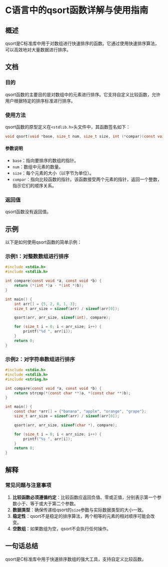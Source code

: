 <!--
Meta Description: # C语言中的qsort函数详解与使用指南 ## 概述 qsort是C标准库中用于对数组进行快速排序的函数。它通过使用快速排序算法，可以高效地对大量数据进行排序。 ## 文档 ### 目的 qsort函数的主要目的是对数组中的元素进行排序。它支持自定义比较函数，允许用户根据特定的排序标准进行排序。 ...
Meta Keywords: arr, int, const, void, size_t
-->

# C语言中的qsort函数详解与使用指南

## 概述
qsort是C标准库中用于对数组进行快速排序的函数。它通过使用快速排序算法，可以高效地对大量数据进行排序。

## 文档
### 目的
qsort函数的主要目的是对数组中的元素进行排序。它支持自定义比较函数，允许用户根据特定的排序标准进行排序。

### 使用方法
qsort函数的原型定义在`<stdlib.h>`头文件中，其函数签名如下：

```c
void qsort(void *base, size_t num, size_t size, int (*compar)(const void *, const void *));
```

#### 参数说明
- `base`：指向要排序的数组的指针。
- `num`：数组中元素的数量。
- `size`：每个元素的大小（以字节为单位）。
- `compar`：指向比较函数的指针。该函数接受两个元素的指针，返回一个整数，指示它们的顺序关系。

### 返回值
qsort函数没有返回值。

## 示例
以下是如何使用qsort函数的简单示例：

### 示例1：对整数数组进行排序
```c
#include <stdio.h>
#include <stdlib.h>

int compare(const void *a, const void *b) {
    return (*(int *)a - *(int *)b);
}

int main() {
    int arr[] = {5, 2, 8, 1, 3};
    size_t arr_size = sizeof(arr) / sizeof(arr[0]);

    qsort(arr, arr_size, sizeof(int), compare);

    for (size_t i = 0; i < arr_size; i++) {
        printf("%d ", arr[i]);
    }
    return 0;
}
```

### 示例2：对字符串数组进行排序
```c
#include <stdio.h>
#include <stdlib.h>
#include <string.h>

int compare(const void *a, const void *b) {
    return strcmp(*(const char **)a, *(const char **)b);
}

int main() {
    const char *arr[] = {"banana", "apple", "orange", "grape"};
    size_t arr_size = sizeof(arr) / sizeof(arr[0]);

    qsort(arr, arr_size, sizeof(char *), compare);

    for (size_t i = 0; i < arr_size; i++) {
        printf("%s ", arr[i]);
    }
    return 0;
}
```

## 解释
### 常见问题与注意事项
1. **比较函数必须遵循约定**：比较函数应返回负值、零或正值，分别表示第一个参数小于、等于或大于第二个参数。
2. **数据类型**：确保传递给qsort的`size`参数与实际数据类型的大小一致。
3. **稳定性**：qsort不是稳定的排序算法，两个相等的元素的相对顺序可能会改变。
4. **空数组**：如果数组为空，qsort不会执行任何操作。

## 一句话总结
qsort是C标准库中用于快速排序数组的强大工具，支持自定义比较函数。